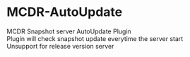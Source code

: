 # MCDR-AutoUpdate
MCDR Snapshot server AutoUpdate Plugin\
Plugin will check snapshot update everytime the server start\
Unsupport for release version server
